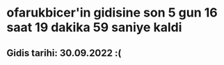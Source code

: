 # ofarukbicer'in gidisine son 5 gun 16 saat 19 dakika 59 saniye kaldi

## Gidis tarihi: 30.09.2022 :(